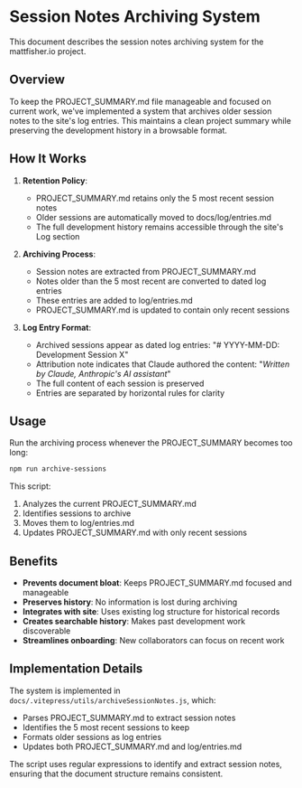 # Session Notes Archiving System

This document describes the session notes archiving system for the mattfisher.io project.

## Overview

To keep the PROJECT_SUMMARY.md file manageable and focused on current work, we've implemented a system that archives older session notes to the site's log entries. This maintains a clean project summary while preserving the development history in a browsable format.

## How It Works

1. **Retention Policy**:
   - PROJECT_SUMMARY.md retains only the 5 most recent session notes
   - Older sessions are automatically moved to docs/log/entries.md
   - The full development history remains accessible through the site's Log section

2. **Archiving Process**:
   - Session notes are extracted from PROJECT_SUMMARY.md
   - Notes older than the 5 most recent are converted to dated log entries
   - These entries are added to log/entries.md
   - PROJECT_SUMMARY.md is updated to contain only recent sessions

3. **Log Entry Format**:
   - Archived sessions appear as dated log entries: "# YYYY-MM-DD: Development Session X"
   - Attribution note indicates that Claude authored the content: "*Written by Claude, Anthropic's AI assistant*"
   - The full content of each session is preserved
   - Entries are separated by horizontal rules for clarity

## Usage

Run the archiving process whenever the PROJECT_SUMMARY becomes too long:

```bash
npm run archive-sessions
```

This script:
1. Analyzes the current PROJECT_SUMMARY.md
2. Identifies sessions to archive
3. Moves them to log/entries.md
4. Updates PROJECT_SUMMARY.md with only recent sessions

## Benefits

- **Prevents document bloat**: Keeps PROJECT_SUMMARY.md focused and manageable
- **Preserves history**: No information is lost during archiving
- **Integrates with site**: Uses existing log structure for historical records
- **Creates searchable history**: Makes past development work discoverable 
- **Streamlines onboarding**: New collaborators can focus on recent work

## Implementation Details

The system is implemented in `docs/.vitepress/utils/archiveSessionNotes.js`, which:
- Parses PROJECT_SUMMARY.md to extract session notes
- Identifies the 5 most recent sessions to keep
- Formats older sessions as log entries
- Updates both PROJECT_SUMMARY.md and log/entries.md

The script uses regular expressions to identify and extract session notes, ensuring that the document structure remains consistent.
